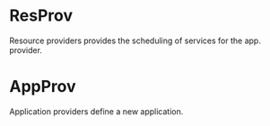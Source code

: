 # ResProv 
Resource providers provides the scheduling of services for the app. provider.


# AppProv
Application providers define a new application.
